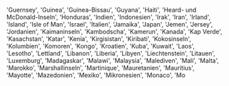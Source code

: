 'Guernsey', 'Guinea', 'Guinea-Bissau', 'Guyana',
        'Haiti', 'Heard- und McDonald-Inseln', 'Honduras',
        'Indien', 'Indonesien', 'Irak', 'Iran', 'Irland', 'Island', 'Isle of Man', 'Israel', 'Italien',
        'Jamaika', 'Japan', 'Jemen', 'Jersey', 'Jordanien',
        'Kaimaninseln', 'Kambodscha', 'Kamerun', 'Kanada', 'Kap Verde', 'Kasachstan', 'Katar', 'Kenia', 'Kirgisistan', 'Kiribati', 'Kokosinseln', 'Kolumbien', 'Komoren', 'Kongo', 'Kroatien', 'Kuba', 'Kuwait',
        'Laos', 'Lesotho', 'Lettland', 'Libanon', 'Liberia', 'Libyen', 'Liechtenstein', 'Litauen', 'Luxemburg',
        'Madagaskar', 'Malawi', 'Malaysia', 'Malediven', 'Mali', 'Malta', 'Marokko', 'Marshallinseln', 'Martinique', 'Mauretanien', 'Mauritius', 'Mayotte', 'Mazedonien', 'Mexiko', 'Mikronesien', 'Monaco', 'Mo